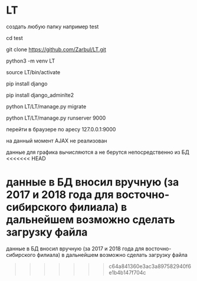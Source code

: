 # LT
создать любую папку например test

cd test

git clone https://github.com/Zarbul/LT.git

python3 -m venv LT

source LT/bin/activate

pip install django

pip install django_adminlte2

python LT/LT/manage.py migrate

python LT/LT/manage.py runserver 9000

перейти в браузере по аресу 127.0.0.1:9000

на данный момент AJAX не реализован

данные для графика вычисляются а не берутся непосредственно из БД
<<<<<<< HEAD

данные в БД вносил вручную (за 2017 и 2018 года для восточно-сибирского филиала) в дальнейшем возможно сделать загрузку файла
=======
данные в БД вносил вручную (за 2017 и 2018 года для восточно-сибирского филиала) в дальнейшем возможно сделать загрузку файла
>>>>>>> c64a841360e3ac3a897582940f6e1b4b147f704c
